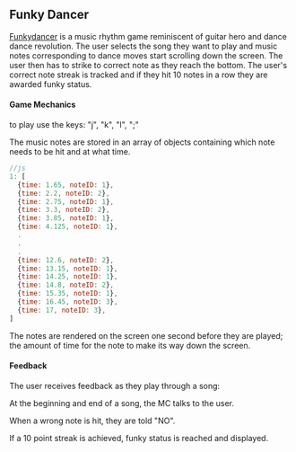 ## Funky Dancer

[Funkydancer][Funkydancer] is a music rhythm game reminiscent of guitar hero and dance dance revolution.  The user selects the song they want to play and music notes corresponding to dance moves start scrolling down the screen.  The user then has to strike to correct note as they reach the bottom.  The user's correct note streak is tracked and if they hit 10 notes in a row they are awarded funky status.

#### Game Mechanics

to play use the keys: "j", "k", "l", ";"

The music notes are stored in an array of objects containing which note needs to be hit and at what time.

```js
//js
1: [
  {time: 1.65, noteID: 1},
  {time: 2.2, noteID: 2},
  {time: 2.75, noteID: 1},
  {time: 3.3, noteID: 2},
  {time: 3.85, noteID: 1},
  {time: 4.125, noteID: 1},
  .
  .
  .
  {time: 12.6, noteID: 2},
  {time: 13.15, noteID: 1},
  {time: 14.25, noteID: 1},
  {time: 14.8, noteID: 2},
  {time: 15.35, noteID: 1},
  {time: 16.45, noteID: 3},
  {time: 17, noteID: 3},
]
```

The notes are rendered on the screen one second before they are played; the amount of time for the note to make its way down the screen.

#### Feedback

The user receives feedback as they play through a song:

At the beginning and end of a song, the MC talks to the user.

When a wrong note is hit, they are told "NO".

If a 10 point streak is achieved, funky status is reached and displayed.

[funkydancer]: https://friskyb.github.io/FunkyDancer/
